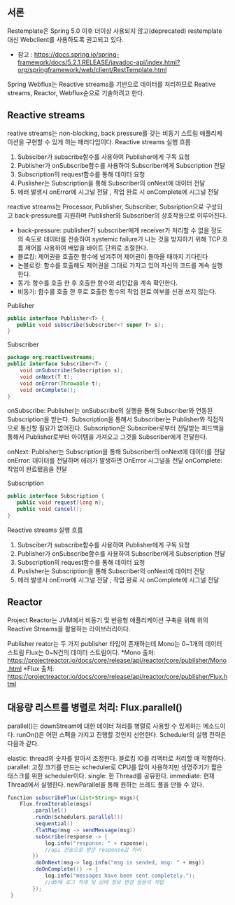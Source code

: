 ## 서론
Restemplate은 Spring 5.0 이후 더이상 사용되지 않고(deprecated) restemplate 대신 Webclient를 사용하도록 권고되고 있다.

* 참고 : https://docs.spring.io/spring-framework/docs/5.2.1.RELEASE/javadoc-api/index.html?org/springframework/web/client/RestTemplate.html 

Spring Webflux는 Reactive streams를 기반으로 데이터를 처리하므로 Reative streams, Reactor, Webflux순으로 기술하려고 한다.

## Reactive streams
reative streams는 non-blocking, back pressure를 갖는 비동기 스트림 애플리케이션을 구현할 수 있게 하는 패러다임이다.
Reactive streams 실행 흐름
1. Subsciber가 subscribe함수를 사용하여 Publisher에게 구독 요청
2. Publisher가 onSubscribe함수를 사용하여 Subscriber에게 Subscription 전달
3. Subscription의 request함수를 통해 데이터 요청
4. Puslisher는 Subscription을 통해 Subscriber의 onNext에 데이터 전달
5. 에러 발생시 onError에 시그널 전달 , 작업 완료 시 onComplete에 시그널 전달

reactive streams는 Processor, Publisher, Subscriber, Subsription으로 구성되고 back-pressure를 지원하며 Publisher와 Subscriber의 상호작용으로 이루어진다.
- back-pressure: publisher가 subscriber에게 receiver가 처리할 수 없을 정도의 속도로 데이터를 전송하여 systemic failure가 나는 것을 방지하기 위해 TCP 흐름 제어를 사용하여 배압을 바이트 단위로 조절한다.
- 블로킹: 제어권을 호출한 함수에 넘겨주어 제어권이 돌아올 때까지 기다린다
- 논블로킹: 함수를 호출해도 제어권을 그대로 가지고 있어 자신의 코드를 계속 실행한다.
- 동기: 함수를 호출 한 후 호출한 함수의 리턴값을 계속 확인한다.
- 비동기: 함수를 호출 한 후로 호출한 함수의 작업 완료 여부를 신경 쓰지 않는다.

Publisher
``` java
public interface Publisher<T> {
   public void subscribe(Subscriber<? super T> s);
}
```

Subscriber
``` java
package org.reactivestreams;
public interface Subscriber<T> {
    void onSubscribe(Subscription s);
    void onNext(T t);
    void onError(Throwable t);
    void onComplete();
}
```
onSubscribe: Publisher는 onSubscribe의 실행을 통해 Subscriber와 연동된 Subscription을 받는다. Subscription을 통해서 Subscriber는 Publisher와 직접적으로 통신할 필요가 없어진다. Subscription은 Subscriber로부터 전달받는 피드백을 통해서 Publisher로부터 아이템을 가져오고 그것을 Subscriber에게 전달한다. 

onNext: Publisher는 Subscription을 통해 Subscriber의 onNext에 데이터를 전달
onError: 데이터를 전달하며 에러가 발생하면 OnError 시그널을 전달
onComplete: 작업이 완료됐음을 전달



Subscription
``` java
public interface Subscription {
   public void request(long n);
   public void cancel();
}
```

Reactive streams 실행 흐름
1. Subsciber가 subscribe함수를 사용하여 Publisher에게 구독 요청
2. Publisher가 onSubscribe함수를 사용하여 Subscriber에게 Subscription 전달
3. Subscription의 request함수를 통해 데이터 요청
4. Puslisher는 Subscription을 통해 Subscriber의 onNext에 데이터 전달
5. 에러 발생시 onError에 시그널 전달 , 작업 완료 시 onComplete에 시그널 전달


## Reactor
Project Reactor는 JVM에서 비동기 및 반응형 애플리케이션 구축을 위해 위의 Reactive Streams을 활용하는 라이브러리이다.


Publisher
reator는 두 가지 publisher 타입이 존재하는데 
Mono는 0~1개의 데이터 스트림
Flux는   0~N건의 데이터 스트림이다.
*Mono 출처: https://projectreactor.io/docs/core/release/api/reactor/core/publisher/Mono.html
*Flux 출처: https://projectreactor.io/docs/core/release/api/reactor/core/publisher/Flux.html
 

## 대용량 리스트를 병렬로 처리: Flux.parallel()

parallel()는 downStream에 대한 데이터 처리를 병렬로 사용할 수 있게하는 메소드이다. runOn()은 어떤 스펙을 가지고 진행할 것인지 선언한다. Scheduler의 실행 전략은 다음과 같다.

elastic: thread의 숫자를 알아서 조정한다. 블로킹 IO를 리액터로 처리할 때 적합하다.
parallel: 고정 크기를 만드는 scheduler로 CPU를 많이 사용하지만 생명주기가 짧은 태스크를 위한 scheduler이다. 
single: 한 Thread를 공유한다.
immediate:  현재 Thread에서 실행한다. newParallel을 통해 원하는 쓰레드 풀을 만들 수 있다.
``` java
function subscribeFlux(List<String> msgs){
	Flux.fromIterable(msgs)
		.parallel()
		.runOn(Schedulers.parallel())
		.sequential()
		.flatMap(msg -> sendMessage(msg))
		.subscribe(response -> {
			log.info("response: " + rsponse);
			//api 전송으로 받은 response값 처리
		})
		.doOnNext(msg-> log.info("msg is sended, msg: " + msg))
		.doOnComplete(() -> {
			log.info("messages have been sent completely.");
			//db에 로그 적재 및 상태 정보 변경 등등의 작업
		});
 }
 ``` 